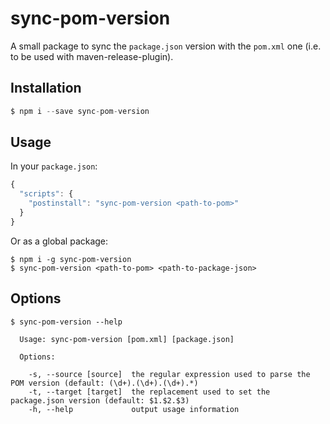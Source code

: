 
# sync-pom-version

A small package to sync the `package.json` version with the `pom.xml` one (i.e. to be used with maven-release-plugin).

## Installation

```js
$ npm i --save sync-pom-version
```

## Usage

In your `package.json`:

```js
{
  "scripts": {
    "postinstall": "sync-pom-version <path-to-pom>"
  }
}
```

Or as a global package:

```
$ npm i -g sync-pom-version
$ sync-pom-version <path-to-pom> <path-to-package-json>
```
## Options

```
$ sync-pom-version --help

  Usage: sync-pom-version [pom.xml] [package.json]

  Options:

    -s, --source [source]  the regular expression used to parse the POM version (default: (\d+).(\d+).(\d+).*)
    -t, --target [target]  the replacement used to set the package.json version (default: $1.$2.$3)
    -h, --help             output usage information
```
